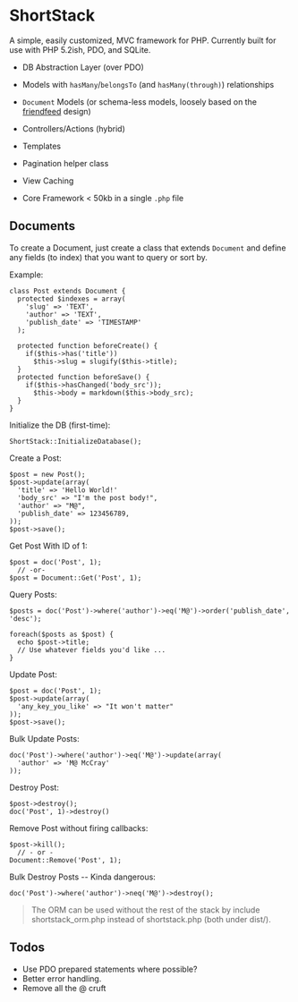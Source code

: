 # ShortStack

A simple, easily customized, MVC framework for PHP. Currently built for use with PHP 5.2ish, PDO, and SQLite.

* DB Abstraction Layer (over PDO)
* Models with `hasMany`/`belongsTo` (and `hasMany(through)`) relationships
* `Document` Models (or schema-less models, loosely based on the [friendfeed][] design)
* Controllers/Actions (hybrid)
* Templates
* Pagination helper class
* View Caching
* Core Framework < 50kb in a single `.php` file

  [friendfeed]: http://bret.appspot.com/entry/how-friendfeed-uses-mysql


## Documents

To create a Document, just create a class that extends `Document` and define any fields (to index) that you want to query or sort by.

Example:    

    class Post extends Document {
      protected $indexes = array(
        'slug' => 'TEXT',
        'author' => 'TEXT',
        'publish_date' => 'TIMESTAMP'
      );
      
      protected function beforeCreate() {
        if($this->has('title'))
          $this->slug = slugify($this->title);
      }
      protected function beforeSave() {
        if($this->hasChanged('body_src'));
          $this->body = markdown($this->body_src);
      }
    }


Initialize the DB (first-time):

    ShortStack::InitializeDatabase();


Create a Post:

    $post = new Post();
    $post->update(array(
      'title' => 'Hello World!'
      'body_src' => "I'm the post body!",
      'author' => "M@",
      'publish_date' => 123456789,
    ));
    $post->save();


Get Post With ID of 1:

    $post = doc('Post', 1);
      // -or-
    $post = Document::Get('Post', 1);

Query Posts:

    $posts = doc('Post')->where('author')->eq('M@')->order('publish_date', 'desc');
    
    foreach($posts as $post) {
      echo $post->title;
      // Use whatever fields you'd like ...
    }


Update Post:

    $post = doc('Post', 1);
    $post->update(array(
      'any_key_you_like' => "It won't matter"
    ));
    $post->save();


Bulk Update Posts:
    
    doc('Post')->where('author')->eq('M@')->update(array(
      'author' => 'M@ McCray'
    ));


Destroy Post:

    $post->destroy();
    doc('Post', 1)->destroy()


Remove Post without firing callbacks:

    $post->kill();
      // - or -
    Document::Remove('Post', 1);


Bulk Destroy Posts -- Kinda dangerous:

    doc('Post')->where('author')->neq('M@')->destroy();

> The ORM can be used without the rest of the stack by include shortstack_orm.php instead of shortstack.php (both under dist/).

## Todos

* Use PDO prepared statements where possible?
* Better error handling.
* Remove all the @ cruft

